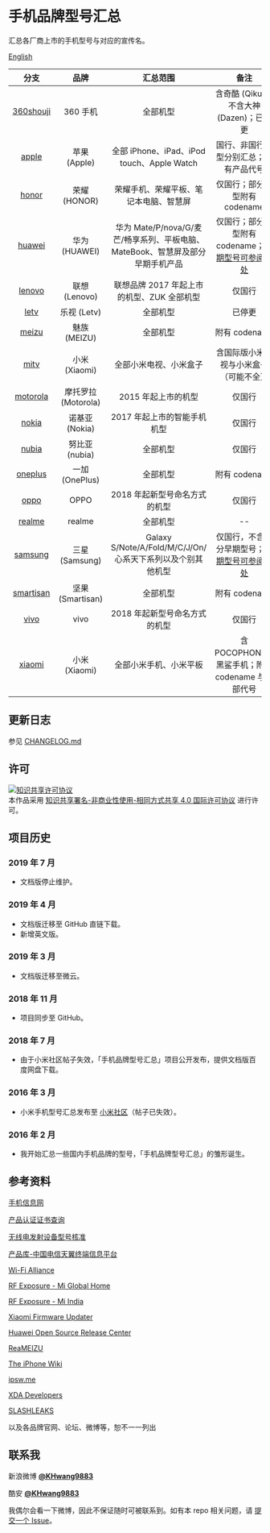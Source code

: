# 手机品牌型号汇总

汇总各厂商上市的手机型号与对应的宣传名。

[English](https://github.com/KHwang9883/MobileModels/blob/master/README_en.md)

| 分支 | 品牌 | 汇总范围 | 备注 |
| :-: | :-: | :-: | :-: |
| [360shouji](https://github.com/KHwang9883/MobileModels/blob/master/brands/360shouji.md) | 360 手机 | 全部机型 | 含奇酷 (Qiku)，不含大神 (Dazen)；已停更 |
| [apple](https://github.com/KHwang9883/MobileModels/blob/master/brands/apple.md) | 苹果 (Apple) | 全部 iPhone、iPad、iPod touch、Apple Watch | 国行、非国行机型分别汇总；附有产品代号 |
| [honor](https://github.com/KHwang9883/MobileModels/blob/master/brands/honor.md) | 荣耀 (HONOR) | 荣耀手机、荣耀平板、笔记本电脑、智慧屏 | 仅国行；部分机型附有 codename |
| [huawei](https://github.com/KHwang9883/MobileModels/blob/master/brands/huawei.md) | 华为 (HUAWEI) | 华为 Mate/P/nova/G/麦芒/畅享系列、平板电脑、MateBook、智慧屏及部分早期手机产品 | 仅国行；部分机型附有 codename；[早期型号可参阅此处](https://github.com/KHwang9883/MobileModels/blob/master/misc/early-huawei-models.md) |
| [lenovo](https://github.com/KHwang9883/MobileModels/blob/master/brands/lenovo.md) | 联想 (Lenovo) | 联想品牌 2017 年起上市的机型、ZUK 全部机型 | 仅国行 |
| [letv](https://github.com/KHwang9883/MobileModels/blob/master/brands/letv.md) | 乐视 (Letv) | 全部机型 | 已停更 |
| [meizu](https://github.com/KHwang9883/MobileModels/blob/master/brands/meizu.md) | 魅族 (MEIZU) | 全部机型 | 附有 codename |
| [mitv](https://github.com/KHwang9883/MobileModels/blob/master/brands/mitv.md) | 小米 (Xiaomi) | 全部小米电视、小米盒子 | 含国际版小米电视与小米盒子（可能不全） |
| [motorola](https://github.com/KHwang9883/MobileModels/blob/master/brands/motorola.md) | 摩托罗拉 (Motorola) | 2015 年起上市的机型 | 仅国行 |
| [nokia](https://github.com/KHwang9883/MobileModels/blob/master/brands/nokia.md) | 诺基亚 (Nokia) | 2017 年起上市的智能手机机型 | 仅国行 |
| [nubia](https://github.com/KHwang9883/MobileModels/blob/master/brands/nubia.md) | 努比亚 (nubia) | 全部机型 | 仅国行 |
| [oneplus](https://github.com/KHwang9883/MobileModels/blob/master/brands/oneplus.md) | 一加 (OnePlus) | 全部机型 | 附有 codename |
| [oppo](https://github.com/KHwang9883/MobileModels/blob/master/brands/oppo.md) | OPPO | 2018 年起新型号命名方式的机型 | 仅国行 |
| [realme](https://github.com/KHwang9883/MobileModels/blob/master/brands/realme.md) | realme | 全部机型 | -- |
| [samsung](https://github.com/KHwang9883/MobileModels/blob/master/brands/samsung.md) | 三星 (Samsung) | Galaxy S/Note/A/Fold/M/C/J/On/心系天下系列以及个别其他机型 | 仅国行，不含部分早期型号；[早期型号可参阅此处](https://github.com/KHwang9883/MobileModels/blob/master/misc/early-samsung-models.md) |
| [smartisan](https://github.com/KHwang9883/MobileModels/blob/master/brands/smartisan.md) | 坚果 (Smartisan) | 全部机型 | 附有 codename |
| [vivo](https://github.com/KHwang9883/MobileModels/blob/master/brands/vivo.md) | vivo | 2018 年起新型号命名方式的机型 | 仅国行 |
| [xiaomi](https://github.com/KHwang9883/MobileModels/blob/master/brands/xiaomi.md) | 小米 (Xiaomi) | 全部小米手机、小米平板 | 含 POCOPHONE、黑鲨手机；附有 codename 与内部代号 |

## 更新日志

参见 [CHANGELOG.md](https://github.com/KHwang9883/MobileModels/blob/master/CHANGELOG.md)

## 许可

<a rel="license" href="https://creativecommons.org/licenses/by-nc-sa/4.0/"><img alt="知识共享许可协议" style="border-width:0" src="https://i.creativecommons.org/l/by-nc-sa/4.0/88x31.png" /></a><br />本作品采用 <a rel="license" href="https://creativecommons.org/licenses/by-nc-sa/4.0/">知识共享署名-非商业性使用-相同方式共享 4.0 国际许可协议</a> 进行许可。

## 项目历史

### 2019 年 7 月

- 文档版停止维护。

### 2019 年 4 月

- 文档版迁移至 GitHub 直链下载。
- 新增英文版。

### 2019 年 3 月

- 文档版迁移至微云。

### 2018 年 11 月

- 项目同步至 GitHub。

### 2018 年 7 月

- 由于小米社区帖子失效，「手机品牌型号汇总」项目公开发布，提供文档版百度网盘下载。

### 2016 年 3 月

- 小米手机型号汇总发布至 [小米社区](http://bbs.xiaomi.cn/t-12641411)（帖子已失效）。

### 2016 年 2 月

- 我开始汇总一些国内手机品牌的型号，「手机品牌型号汇总」的雏形诞生。

## 参考资料

[手机信息网](http://shouji.tenaa.com.cn)

[产品认证证书查询](http://webdata.cqccms.com.cn/webdata/query/CCCCerti.do)

[无线电发射设备型号核准](https://zwfw.miit.gov.cn/miit/resultSearch?categoryTreeId=313)

[产品库-中国电信天翼终端信息平台](http://surfing.tydevice.com/pud_phone.do)

[Wi-Fi Alliance](https://www.wi-fi.org)

[RF Exposure - Mi Global Home](http://www.mi.com/global/certification/rfexposure/)

[RF Exposure - Mi India](http://www.mi.com/in/certification/rfexposure/)

[Xiaomi Firmware Updater](https://xiaomifirmwareupdater.com/)

[Huawei Open Source Release Center](https://consumer.huawei.com/en/opensource/)

[ReaMEIZU](https://reameizu.com/)

[The iPhone Wiki](https://www.theiphonewiki.com)

[ipsw.me](https://ipsw.me)

[XDA Developers](https://www.xda-developers.com)

[SLASHLEAKS](http://www.slashleaks.com)

以及各品牌官网、论坛、微博等，恕不一一列出

## 联系我

新浪微博 **[@KHwang9883](https://weibo.com/huangyf9883)**

酷安 **[@KHwang9883](http://www.coolapk.com/u/497671)**

我偶尔会看一下微博，因此不保证随时可被联系到。如有本 repo 相关问题，请 [提交一个 Issue](https://github.com/KHwang9883/MobileModels/issues)。
